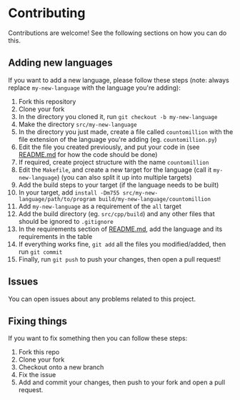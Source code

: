 # Contributing

Contributions are welcome!
See the following sections on how you can do this.

## Adding new languages

If you want to add a new language, please follow these steps (note: always replace `my-new-language` with the language you're adding):
1. Fork this repository
2. Clone your fork
3. In the directory you cloned it, run `git checkout -b my-new-language`
4. Make the directory `src/my-new-language`
5. In the directory you just made, create a file called `countomillion` with the file extension of the language you're adding (eg. `countomillion.py`)
6. Edit the file you created previously, and put your code in (see [README.md](https://github.com/i-can-not-program/countomillion/blob/main/README.md#code) for how the code should be done)
7. If required, create project structure with the name `countomillion`
8. Edit the `Makefile`, and create a new target for the language (call it `my-new-language`) (you can also split it up into multiple targets)
9. Add the build steps to your target (if the language needs to be built)
10. In your target, add `install -Dm755 src/my-new-language/path/to/program build/my-new-language/countomillion`
11. Add `my-new-language` as a requirement of the `all` target
12. Add the build directory (eg. `src/cpp/build`) and any other files that should be ignored to `.gitignore`
12. In the requirements section of [README.md](README.md), add the language and its requirements in the table
13. If everything works fine, `git add` all the files you modified/added, then run `git commit`
14. Finally, run `git push` to push your changes, then open a pull request!

## Issues

You can open issues about any problems related to this project.

## Fixing things

If you want to fix something then you can follow these steps:
1. Fork this repo
2. Clone your fork
3. Checkout onto a new branch
4. Fix the issue
5. Add and commit your changes, then push to your fork and open a pull request.
